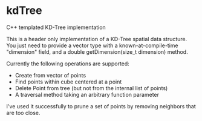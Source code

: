 kdTree
======

C++ templated KD-Tree implementation

This is a header only implementation of a KD-Tree spatial data structure.  You just need to provide a 
vector type with a known-at-compile-time "dimension" field, and a double getDimension(size_t dimension) method.

Currently the following operations are supported:
- Create from vector of points
- Find points within cube centered at a point
- Delete Point from tree (but not from the internal list of points)
- A traversal method taking an arbitrary function parameter

I've used it successfully to prune a set of points by removing neighbors that are too close.
